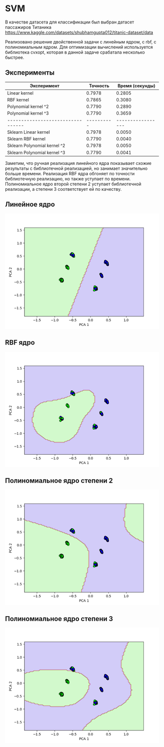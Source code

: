 # SVM
В качестве датасета для классификации был выбран датасет пассажиров Титаника https://www.kaggle.com/datasets/shubhamgupta012/titanic-dataset/data

Реализовано решение двойственной задачи с линейным ядром, с rbf, с полиномиальным ядром.
Для оптимизации вычислений используется библиотека cvxopt, которая в данной задаче срабатала несколько быстрее.


## Эксперименты
| Эксперимент                     | Точность | Время (секунды) |
|---------------------------------|----------|-----------------|
| Linear kernel                   | 0.7978   | 0.2805          |
| RBF kernel                      | 0.7865   | 0.3080          |
| Polynomial kernel ^2            | 0.7790   | 0.2890          |
| Polynomial kernel ^3            | 0.7790   | 0.3659          |
|---------------------------------|----------|-----------------|
| Sklearn Linear kernel           | 0.7978   | 0.0050          |
| Sklearn RBF kernel              | 0.7790   | 0.0040          |
| Sklearn Polynomial kernel ^2    | 0.7978   | 0.0050          |
| Sklearn Polynomial kernel ^3    | 0.7790   | 0.0041          |

Заметим, что ручная реализация линейного ядра показывает схожие результаты с библиотечной реализацией, но занимает значительно больше времени.
Реализация RBF ядра обгоняет по точности библиотечную реализацию, но также уступает по времени.
Полиномиальное ядро второй степени 2 уступает библиотечной реализации, а степени 3 соответствует ей по качеству.

## Линейное ядро
![img](./img/linear.png)


## RBF ядро
![img](./img/rbf.png)


## Полиномиальное ядро степени 2
![img](./img/polynom2.png)


## Полиномиальное ядро степени 3
![img](./img/polynom3.png)
